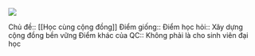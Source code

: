![](https://blogs.tntech.edu/techtimes/wp-content/uploads/sites/8/2021/05/2021-05-06_6094220258b87_ServiceLearningExplained.jpg) 

Chủ đề:: [[Học cùng cộng đồng]]
Điểm giống::
Điểm học hỏi:: Xây dựng cộng đồng bền vững
Điểm khác của QC:: Không phải là cho sinh viên đại học
